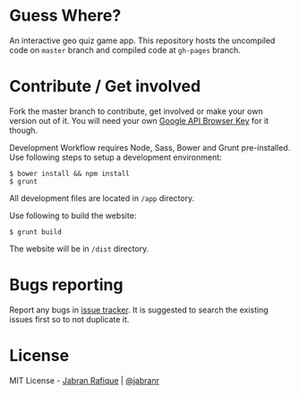 # Guess Where?

An interactive geo quiz game app. This repository hosts the uncompiled code on `master` branch and compiled code at `gh-pages` branch.

# Contribute / Get involved
Fork the master branch to contribute, get involved or make your own version out of it. You will need your own [Google API Browser Key](https://console.developers.google.com) for it though.

Development Workflow requires Node, Sass, Bower and Grunt pre-installed. Use following steps to setup a development environment:

```shell
$ bower install && npm install
$ grunt
```
All development files are located in `/app` directory.

Use following to build the website:

```shell
$ grunt build
```
The website will be in `/dist` directory.

# Bugs reporting
Report any bugs in [issue tracker](https://github.com/jabranr/guess-where/issues). It is suggested to search the existing issues first so to not duplicate it.

# License
MIT License - [Jabran Rafique](http://jabran.me) | [@jabranr](https://twitter.com/jabranr)
